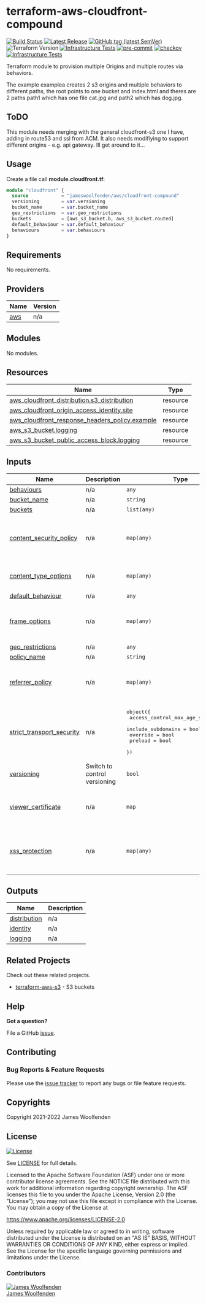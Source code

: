 # terraform-aws-cloudfront-compound

[![Build Status](https://github.com/JamesWoolfenden/terraform-aws-cloudfront-compound/workflows/Verify%20and%20Bump/badge.svg?branch=master)](https://github.com/JamesWoolfenden/terraform-aws-cloudfront-compound)
[![Latest Release](https://img.shields.io/github/release/JamesWoolfenden/terraform-aws-cloudfront-compound.svg)](https://github.com/JamesWoolfenden/terraform-aws-cloudfront-compound/releases/latest)
[![GitHub tag (latest SemVer)](https://img.shields.io/github/tag/JamesWoolfenden/terraform-aws-cloudfront-compound.svg?label=latest)](https://github.com/JamesWoolfenden/terraform-aws-cloudfront-compound/releases/latest)
![Terraform Version](https://img.shields.io/badge/tf-%3E%3D0.14.0-blue.svg)
[![Infrastructure Tests](https://www.bridgecrew.cloud/badges/github/JamesWoolfenden/terraform-aws-cloudfront-compound/cis_aws)](https://www.bridgecrew.cloud/link/badge?vcs=github&fullRepo=JamesWoolfenden%2Fterraform-aws-cloudfront-compound&benchmark=CIS+AWS+V1.2)
[![pre-commit](https://img.shields.io/badge/pre--commit-enabled-brightgreen?logo=pre-commit&logoColor=white)](https://github.com/pre-commit/pre-commit)
[![checkov](https://img.shields.io/badge/checkov-verified-brightgreen)](https://www.checkov.io/)
[![Infrastructure Tests](https://www.bridgecrew.cloud/badges/github/jameswoolfenden/terraform-aws-cloudfront-compound/general)](https://www.bridgecrew.cloud/link/badge?vcs=github&fullRepo=JamesWoolfenden%2Fterraform-aws-cloudfront-compound&benchmark=INFRASTRUCTURE+SECURITY)

Terraform module to provision multiple Origins and multiple routes via behaviors.

The example examplea creates 2 s3 origins and multiple behaviors to different paths, the root points to one bucket and index.html and theres are 2 paths path1 which has one file cat.jpg and path2 which has dog.jpg.

## ToDO

This module needs merging with the general cloudfront-s3 one I have, adding in route53 and ssl from ACM. It also needs modifiying to support different origins - e.g. api gateway. Ill get around to it...

## Usage

Create a file call **module.cloudfront.tf**:

```terraform
module "cloudfront" {
  source            = "jameswoolfenden/aws/cloudfront-compound"
  versioning        = var.versioning
  bucket_name       = var.bucket_name
  geo_restrictions  = var.geo_restrictions
  buckets           = [aws_s3_bucket.b, aws_s3_bucket.routed]
  default_behaviour = var.default_behaviour
  behaviours        = var.behaviours
}
```

<!-- BEGINNING OF PRE-COMMIT-TERRAFORM DOCS HOOK -->
## Requirements

No requirements.

## Providers

| Name | Version |
|------|---------|
| <a name="provider_aws"></a> [aws](#provider\_aws) | n/a |

## Modules

No modules.

## Resources

| Name | Type |
|------|------|
| [aws_cloudfront_distribution.s3_distribution](https://registry.terraform.io/providers/hashicorp/aws/latest/docs/resources/cloudfront_distribution) | resource |
| [aws_cloudfront_origin_access_identity.site](https://registry.terraform.io/providers/hashicorp/aws/latest/docs/resources/cloudfront_origin_access_identity) | resource |
| [aws_cloudfront_response_headers_policy.example](https://registry.terraform.io/providers/hashicorp/aws/latest/docs/resources/cloudfront_response_headers_policy) | resource |
| [aws_s3_bucket.logging](https://registry.terraform.io/providers/hashicorp/aws/latest/docs/resources/s3_bucket) | resource |
| [aws_s3_bucket_public_access_block.logging](https://registry.terraform.io/providers/hashicorp/aws/latest/docs/resources/s3_bucket_public_access_block) | resource |

## Inputs

| Name | Description | Type | Default | Required |
|------|-------------|------|---------|:--------:|
| <a name="input_behaviours"></a> [behaviours](#input\_behaviours) | n/a | `any` | n/a | yes |
| <a name="input_bucket_name"></a> [bucket\_name](#input\_bucket\_name) | n/a | `string` | n/a | yes |
| <a name="input_buckets"></a> [buckets](#input\_buckets) | n/a | `list(any)` | n/a | yes |
| <a name="input_content_security_policy"></a> [content\_security\_policy](#input\_content\_security\_policy) | n/a | `map(any)` | <pre>{<br>  "content_security_policy": "default-src 'none'; img-src 'self'; script-src 'self'; style-src 'self'; object-src 'none'; frame-ancestors 'none'",<br>  "override": true<br>}</pre> | no |
| <a name="input_content_type_options"></a> [content\_type\_options](#input\_content\_type\_options) | n/a | `map(any)` | <pre>{<br>  "override": true<br>}</pre> | no |
| <a name="input_default_behaviour"></a> [default\_behaviour](#input\_default\_behaviour) | n/a | `any` | n/a | yes |
| <a name="input_frame_options"></a> [frame\_options](#input\_frame\_options) | n/a | `map(any)` | <pre>{<br>  "frame_option": "DENY",<br>  "override": true<br>}</pre> | no |
| <a name="input_geo_restrictions"></a> [geo\_restrictions](#input\_geo\_restrictions) | n/a | `any` | n/a | yes |
| <a name="input_policy_name"></a> [policy\_name](#input\_policy\_name) | n/a | `string` | `"examplea"` | no |
| <a name="input_referrer_policy"></a> [referrer\_policy](#input\_referrer\_policy) | n/a | `map(any)` | <pre>{<br>  "override": true,<br>  "referrer_policy": "same-origin"<br>}</pre> | no |
| <a name="input_strict_transport_security"></a> [strict\_transport\_security](#input\_strict\_transport\_security) | n/a | <pre>object({<br>    access_control_max_age_sec = number<br>    include_subdomains         = bool<br>    override                   = bool<br>    preload                    = bool<br>  })</pre> | <pre>{<br>  "access_control_max_age_sec": 31536000,<br>  "include_subdomains": true,<br>  "override": true,<br>  "preload": true<br>}</pre> | no |
| <a name="input_versioning"></a> [versioning](#input\_versioning) | Switch to control versioning | `bool` | n/a | yes |
| <a name="input_viewer_certificate"></a> [viewer\_certificate](#input\_viewer\_certificate) | n/a | `map` | <pre>{<br>  "cloudfront_default_certificate": false,<br>  "minimum_protocol_version": "TLSv1.2_2019"<br>}</pre> | no |
| <a name="input_xss_protection"></a> [xss\_protection](#input\_xss\_protection) | n/a | `map(any)` | <pre>{<br>  "mode_block": true,<br>  "override": true,<br>  "protection": true<br>}</pre> | no |

## Outputs

| Name | Description |
|------|-------------|
| <a name="output_distribution"></a> [distribution](#output\_distribution) | n/a |
| <a name="output_identity"></a> [identity](#output\_identity) | n/a |
| <a name="output_logging"></a> [logging](#output\_logging) | n/a |
<!-- END OF PRE-COMMIT-TERRAFORM DOCS HOOK -->

## Related Projects

Check out these related projects.

- [terraform-aws-s3](https://github.com/jameswoolfenden/terraform-aws-s3) - S3 buckets

## Help

**Got a question?**

File a GitHub [issue](https://github.com/JamesWoolfenden/terraform-aws-cloudfront-compound/issues).

## Contributing

### Bug Reports & Feature Requests

Please use the [issue tracker](https://github.com/JamesWoolfenden/terraform-aws-cloudfront-compound/issues) to report any bugs or file feature requests.

## Copyrights

Copyright 2021-2022 James Woolfenden

## License

[![License](https://img.shields.io/badge/License-Apache%202.0-blue.svg)](https://opensource.org/licenses/Apache-2.0)

See [LICENSE](LICENSE) for full details.

Licensed to the Apache Software Foundation (ASF) under one
or more contributor license agreements. See the NOTICE file
distributed with this work for additional information
regarding copyright ownership. The ASF licenses this file
to you under the Apache License, Version 2.0 (the
"License"); you may not use this file except in compliance
with the License. You may obtain a copy of the License at

<https://www.apache.org/licenses/LICENSE-2.0>

Unless required by applicable law or agreed to in writing,
software distributed under the License is distributed on an
"AS IS" BASIS, WITHOUT WARRANTIES OR CONDITIONS OF ANY
KIND, either express or implied. See the License for the
specific language governing permissions and limitations
under the License.

### Contributors

[![James Woolfenden][jameswoolfenden_avatar]][jameswoolfenden_homepage]<br/>[James Woolfenden][jameswoolfenden_homepage]

[jameswoolfenden_homepage]: https://github.com/jameswoolfenden
[jameswoolfenden_avatar]: https://github.com/jameswoolfenden.png?size=150
[github]: https://github.com/jameswoolfenden
[linkedin]: https://www.linkedin.com/in/jameswoolfenden/
[twitter]: https://twitter.com/JimWoolfenden
[share_twitter]: https://twitter.com/intent/tweet/?text=terraform-aws-cloudfront-compound&url=https://github.com/JamesWoolfenden/terraform-aws-cloudfront-compound
[share_linkedin]: https://www.linkedin.com/shareArticle?mini=true&title=terraform-aws-cloudfront-compound&url=https://github.com/JamesWoolfenden/terraform-aws-cloudfront-compound
[share_reddit]: https://reddit.com/submit/?url=https://github.com/JamesWoolfenden/terraform-aws-cloudfront-compound
[share_facebook]: https://facebook.com/sharer/sharer.php?u=https://github.com/JamesWoolfenden/terraform-aws-cloudfront-compound
[share_email]: mailto:?subject=terraform-aws-budget&body=https://github.com/JamesWoolfenden/terraform-aws-cloudfront-compound

